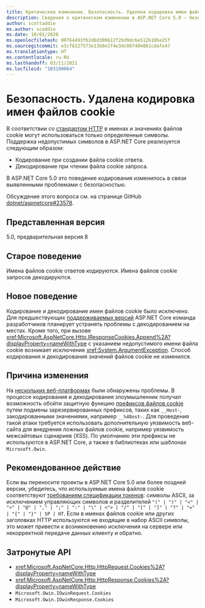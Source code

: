 ```yaml
---
title: Критическое изменение. Безопасность. Удалена кодировка имен файлов cookie
description: Сведения о критическом изменении в ASP.NET Core 5.0 — безопасность. Удалена кодировка имен файлов cookie
author: scottaddie
ms.author: scaddie
ms.date: 10/01/2020
ms.openlocfilehash: 00764493fb2d8d300612f2bd9dc6e512b10be25f
ms.sourcegitcommit: e3cf8227573e13b8e1f4e3dc007404881cdafe47
ms.translationtype: HT
ms.contentlocale: ru-RU
ms.lasthandoff: 03/11/2021
ms.locfileid: "103190064"
---
```

# <a name="security-cookie-name-encoding-removed"></a>Безопасность. Удалена кодировка имен файлов cookie

В соответствии со [стандартом HTTP](https://tools.ietf.org/html/rfc6265#section-4.1.1) в именах и значениях файлов cookie могут использоваться только определенные символы. Поддержка недопустимых символов в ASP.NET Core реализуется следующим образом:

* Кодирование при создании файла cookie ответа.
* Декодирование при чтении файла cookie запроса.

В ASP.NET Core 5.0 это поведение кодирования изменилось в связи выявленными проблемами с безопасностью.

Обсуждение этого вопроса см. на странице GitHub [dotnet/aspnetcore#23578](https://github.com/dotnet/aspnetcore/issues/23578).

## <a name="version-introduced"></a>Представленная версия

5.0, предварительная версия 8

## <a name="old-behavior"></a>Старое поведение

Имена файлов cookie ответов кодируются. Имена файлов cookie запросов декодируются.

## <a name="new-behavior"></a>Новое поведение

Кодирование и декодирование имен файлов cookie было исключено. Для предшествующих [поддерживаемых версий](https://dotnet.microsoft.com/platform/support/policy/dotnet-core) ASP.NET Core команда разработчиков планирует устранять проблемы с декодированием на местах. Кроме того, при вызове <xref:Microsoft.AspNetCore.Http.IResponseCookies.Append%2A?displayProperty=nameWithType> с указанием недопустимого имени файла cookie возникает исключение <xref:System.ArgumentException>. Способ кодирования и декодирования значений файлов cookie не изменился.

## <a name="reason-for-change"></a>Причина изменения

На [нескольких веб-платформах](https://github.com/advisories/GHSA-j6w9-fv6q-3q52) были обнаружены проблемы. В процессе кодирования и декодирования злоумышленник получал возможность обойти защитную функцию [префиксов файлов cookie](https://tools.ietf.org/html/draft-ietf-httpbis-cookie-prefixes-00) путем подмены зарезервированных префиксов, таких как `__Host-`, закодированными значениями, например `__%48ost-`. Для проведения такой атаки требуется использовать дополнительную уязвимость веб-сайта для внедрения ложных файлов cookie, например уязвимость межсайтовых сценариев (XSS). По умолчанию эти префиксы не используются в ASP.NET Core, а также в библиотеках или шаблонах `Microsoft.Owin`.

## <a name="recommended-action"></a>Рекомендованное действие

Если вы переносите проекты в ASP.NET Core 5.0 или более поздней версии, убедитесь, что используемые имена файлов cookie соответствуют [требованиям спецификации токенов](https://tools.ietf.org/html/rfc2616#section-2.2): символы ASCII, за исключением управляющих символов и разделителей `"(" | ")" | "<" | ">" | "@" | "," | ";" | ":" | "\" | <"> | "/" | "[" | "]" | "?" | "=" | "{" | "}" | SP | HT`. Если в именах файлов cookie или других заголовках HTTP используются не входящие в набор ASCII символы, это может привести к возникновению исключения на сервере или некорректной передаче данных клиенту и обратно.

## <a name="affected-apis"></a>Затронутые API

- <xref:Microsoft.AspNetCore.Http.HttpRequest.Cookies%2A?displayProperty=nameWithType>
- <xref:Microsoft.AspNetCore.Http.HttpResponse.Cookies%2A?displayProperty=nameWithType>
- `Microsoft.Owin.IOwinRequest.Cookies`
- `Microsoft.Owin.IOwinResponse.Cookies`

<!--

### Category

ASP.NET Core

### Affected APIs

- `Overload:Microsoft.AspNetCore.Http.HttpRequest.Cookies`
- `Overload:Microsoft.AspNetCore.Http.HttpResponse.Cookies`
- `P:Microsoft.Owin.IOwinRequest.Cookies`
- `P:Microsoft.Owin.IOwinResponse.Cookies`

-->
